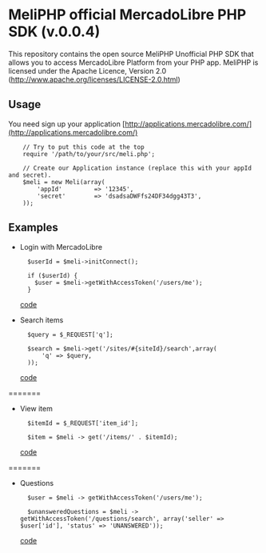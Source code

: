 MeliPHP official MercadoLibre PHP SDK (v.0.0.4)
==========================

This repository contains the open source MeliPHP Unofficial PHP SDK that allows you to access MercadoLibre Platform from your PHP app. 
MeliPHP is licensed under the Apache Licence, Version 2.0
(http://www.apache.org/licenses/LICENSE-2.0.html)


Usage
-----

You need sign up your application [http://applications.mercadolibre.com/](http://applications.mercadolibre.com/)

		// Try to put this code at the top
		require '/path/to/your/src/meli.php';
	
		// Create our Application instance (replace this with your appId and secret).
		$meli = new Meli(array(
			'appId'  		=> '12345',
			'secret' 		=> 'dsadsaDWFfs24DF34dgg43T3',
		));


Examples
--------

* Login with MercadoLibre
		
		$userId = $meli->initConnect();
		
		if ($userId) {
		  $user = $meli->getWithAccessToken('/users/me');
		}

	[code](https://github.com/mercadolibre/php-sdk/blob/master/examples/example_login.php)

* Search items
 	
		$query = $_REQUEST['q'];
	
		$search = $meli->get('/sites/#{siteId}/search',array(
			'q' => $query,
		));
	
	[code](https://github.com/mercadolibre/php-sdk/blob/master/examples/example_search.php)

=======
* View item

	 	$itemId = $_REQUEST['item_id'];
	
	    $item = $meli -> get('/items/' . $itemId);

	[code](https://github.com/mercadolibre/php-sdk/blob/master/examples/example_item.php)

=======
* Questions

		$user = $meli -> getWithAccessToken('/users/me');
		
		$unansweredQuestions = $meli -> getWithAccessToken('/questions/search', array('seller' => $user['id'], 'status' => 'UNANSWERED'));


	[code](https://github.com/mercadolibre/php-sdk/blob/master/examples/example_questions.php)


